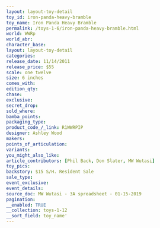 ```yaml
---
layout: layout-toy-detail 
toy_id: iron-panda-heavy-bramble
toy_name: Iron Panda Heavy Bramble
permalink: /toys-1-6/iron-panda-heavy-bramble.html
world: WWRp
world_abr: 
character_base: 
layout: layout-toy-detail
categories: 
release_date: 11/14/2011
release_price: $55 
scale: one twelve
size: 6 inches
comes_with: 
edition_qty: 
chase: 
exclusive: 
secret_drop: 
sold_where: 
bamba_points: 
packaging_type: 
product_code_/_link: R1WWRPIP
designer: Ashley Wood
makers: 
points_of_articulation: 
variants: 
you_might_also_like: 
article_contributors: [Phil Back, Don Slater, MW Wutasi]
toy_pics: 
backstory: $15 S/H. Resident Sale
sale_type: 
event_exclusive: 
event_details: 
source_doc: MW Wutasi - 3A spreadsheet - 01-15-2019
pagination: 
__enabled: TRUE
__collection: toys-1-12
__sort_field: toy_name'
---
```

